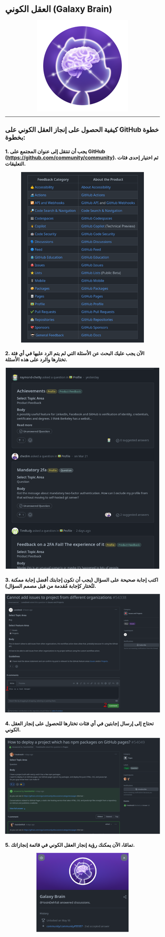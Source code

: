 # العقل الكوني (Galaxy Brain)

<div align="center"  >

<img width="296" src="../badges/GalaxyBrain.png" alt="QuickDraw-Pin">
</div>

<hr>

## كيفية الحصول على إنجاز العقل الكوني على GitHub خطوة بخطوة:

### 1. يجب أن تنتقل إلى عنوان المجتمع على GitHub (https://github.com/community/community). ثم اختيار إحدى فئات التعليقات.

<div align="center">
<img width="400" src="../img/galaxy-brain/galaxy-step1.png" alt="galaxy-brain-step1.png">
</div>

### 2. الآن يجب عليك البحث عن الأسئلة التي لم يتم الرد عليها في أي فئة تختارها والرد على هذه الأسئلة.

<div align="center">
<img width="500" src="../img/galaxy-brain/galaxy-step2.png" alt="galaxy-brain-step2.png">
</div>

### 3. اكتب إجابة صحيحة على السؤال (يجب أن تكون إجابتك أفضل إجابة ممكنة لتُختار كإجابة مُقدمة من قبل مصمم السؤال).

<div align="center">
<img width="700" src="../img/galaxy-brain/galaxy-step3.png" alt="galaxy-brain-step3.png">
</div>

### 4. تحتاج إلى إرسال إجابتين في أي فئات تختارها للحصول على إنجاز العقل الكوني.

<div align="center">
<img width="700" src="../img/galaxy-brain/galaxy-step4.png" alt="galaxy-brain-step4.png">
</div>

### 5. تمامًا، الآن يمكنك رؤية إنجاز العقل الكوني في قائمة إنجازاتك.

<div align="center">
<img width="300" src="../img/galaxy-brain/galaxy-step5.png" alt="galaxy-brain-finish.png">
</div>
